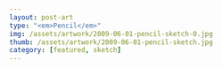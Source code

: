 ```yaml
---
layout: post-art
type: "<em>Pencil</em>"
img: /assets/artwork/2009-06-01-pencil-sketch-0.jpg
thumb: /assets/artwork/2009-06-01-pencil-sketch.jpg
category: [featured, sketch]
---
```


